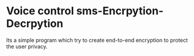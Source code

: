 # Voice control sms-Encrpytion-Decrpytion

Its a simple program which try to create end-to-end encryption to protect the user privacy.
